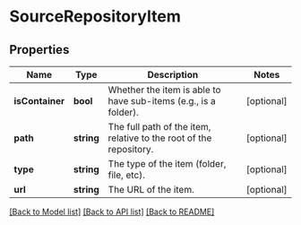 # SourceRepositoryItem

## Properties
Name | Type | Description | Notes
------------ | ------------- | ------------- | -------------
**isContainer** | **bool** | Whether the item is able to have sub-items (e.g., is a folder). | [optional] 
**path** | **string** | The full path of the item, relative to the root of the repository. | [optional] 
**type** | **string** | The type of the item (folder, file, etc). | [optional] 
**url** | **string** | The URL of the item. | [optional] 

[[Back to Model list]](../README.md#documentation-for-models) [[Back to API list]](../README.md#documentation-for-api-endpoints) [[Back to README]](../README.md)


